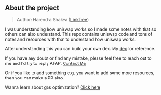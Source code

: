 ## About the project

> Author: Harendra Shakya ([LinkTree](https://linktr.ee/harendra_shakya))


I was understanding how uniswap works so I made some notes with that so others can also understand. This repo contains uniswap code and tons of notes and resources with that to understand how uniswap works.

After understanding this you can build your own dex. My [dex](https://github.com/harendra-shakya/dex) for reference.

If you have any doubt or find any mistake, please feel free to reach out to me and I’d try to reply AFAP. [Contact Me](https://linktr.ee/harendra_shakya)

Or if you like to add something e.g. you want to add some more resources, then you can make a PR also.

Wanna learn about gas optimization? [Click here](https://github.com/harendra-shakya/gas-optimization)

